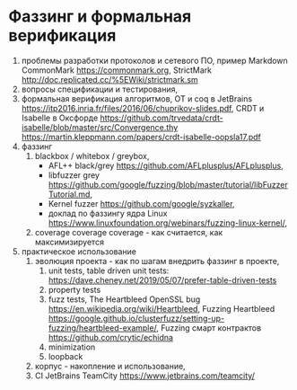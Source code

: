 #   Фаззинг и формальная верификация

 1. проблемы разработки протоколов и сетевого ПО, пример Markdown
    CommonMark https://commonmark.org,
    StrictMark http://doc.replicated.cc/%5EWiki/strictmark.sm
 2. вопросы спецификации и тестирования,
 3. формальная верификация алгоритмов,
    OT и coq в JetBrains https://itp2016.inria.fr/files/2016/06/chuprikov-slides.pdf,
    CRDT и Isabelle в Оксфорде https://github.com/trvedata/crdt-isabelle/blob/master/src/Convergence.thy https://martin.kleppmann.com/papers/crdt-isabelle-oopsla17.pdf
 4. фаззинг
     1. blackbox / whitebox / greybox,
          - AFL++ black/grey https://github.com/AFLplusplus/AFLplusplus,
          - libfuzzer grey https://github.com/google/fuzzing/blob/master/tutorial/libFuzzerTutorial.md,
          - Kernel fuzzer https://github.com/google/syzkaller,
          - доклад по фаззингу ядра Linux https://www.linuxfoundation.org/webinars/fuzzing-linux-kernel/,
     2. coverage coverage coverage - как считается, как максимизируется
 5. практическое использование
     1. эволюция проекта - как по шагам внедрить фаззинг в проекте,
         1. unit tests,
            table driven unit tests: https://dave.cheney.net/2019/05/07/prefer-table-driven-tests
         2. property tests
         3. fuzz tests,
            The Heartbleed OpenSSL bug https://en.wikipedia.org/wiki/Heartbleed,
            Fuzzing Heartbleed https://google.github.io/clusterfuzz/setting-up-fuzzing/heartbleed-example/,
            Fuzzing смарт контрактов https://github.com/crytic/echidna
         4. minimization
         5. loopback
     2. корпус - накопление и использование,
     3. CI
        JetBrains TeamCity https://www.jetbrains.com/teamcity/

